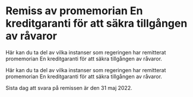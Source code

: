 # Remiss av promemorian En kreditgaranti för att säkra tillgången av råvaror

Här kan du ta del av vilka instanser som regeringen har remitterat promemorian En kreditgaranti för att säkra tillgången av råvaror.

Här kan du ta del av vilka instanser som regeringen har remitterat promemorian En kreditgaranti för att säkra tillgången av råvaror.

Sista dag att svara på remissen är den 31 maj 2022.

